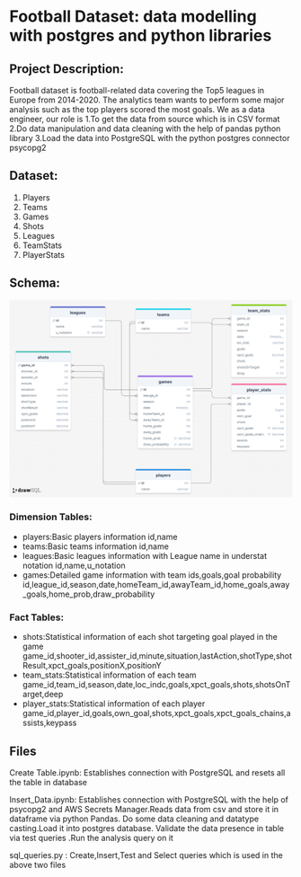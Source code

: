 # Football Dataset: data modelling with postgres and python libraries  

## Project Description:
Football dataset is  football-related data covering the Top5 leagues in Europe from 2014-2020. The analytics team wants to perform some major analysis such as 
the top players scored the most goals.
We as a data engineer, our role is 
1.To get the data from source which is in CSV format
2.Do data manipulation and data cleaning  with the help of pandas python library
3.Load the data into PostgreSQL with the python postgres connector psycopg2

## Dataset:

1. Players
2. Teams
3. Games
4. Shots
5. Leagues
6. TeamStats
7. PlayerStats

## Schema:
![Schema Design](https://github.com/Androjerson/football_dataset_analysis_postgres/blob/main/schema_design.png)

### Dimension Tables:
* players:Basic players information
    id,name
* teams:Basic teams information
    id,name
* leagues:Basic leagues information with League name in understat notation
    id,name,u_notation
* games:Detailed game information with team ids,goals,goal probability
    id,league_id,season,date,homeTeam_id,awayTeam_id,home_goals,away_goals,home_prob,draw_probability

### Fact Tables:
  * shots:Statistical information of each shot targeting goal played in the game
     game_id,shooter_id,assister_id,minute,situation,lastAction,shotType,shotResult,xpct_goals,positionX,positionY
  * team_stats:Statistical information of each team
      game_id,team_id,season,date,loc_indc,goals,xpct_goals,shots,shotsOnTarget,deep
  * player_stats:Statistical information of each player
      game_id,player_id,goals,own_goal,shots,xpct_goals,xpct_goals_chains,assists,keypass

## Files

Create Table.ipynb: Establishes connection with PostgreSQL and resets all the table in database

Insert_Data.ipynb: Establishes connection with PostgreSQL with the help of psycopg2 and AWS Secrets Manager.Reads data from csv and store it in dataframe via python Pandas.
                  Do some data cleaning and datatype casting.Load it into postgres database. Validate the data presence in table via test queries .Run the analysis query on it

sql_queries.py : Create,Insert,Test and Select queries which is used in the above two files
